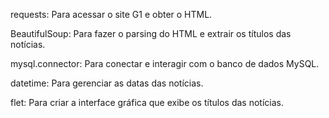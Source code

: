 
requests: Para acessar o site G1 e obter o HTML.

BeautifulSoup: Para fazer o parsing do HTML e extrair os títulos das notícias.

mysql.connector: Para conectar e interagir com o banco de dados MySQL.

datetime: Para gerenciar as datas das notícias.

flet: Para criar a interface gráfica que exibe os títulos das notícias.

